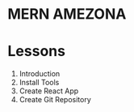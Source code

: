 # MERN AMEZONA


# Lessons
1. Introduction
2. Install Tools
3. Create React App
4. Create Git Repository

